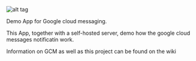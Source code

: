 ![alt tag](https://www.drupal.org/files/project-images/gcm-logo.png)

Demo App for Google cloud messaging. 

This App, together with a self-hosted server, demo how the google cloud messages notificatin work. 

Information on GCM as well as this project can be found on the wiki